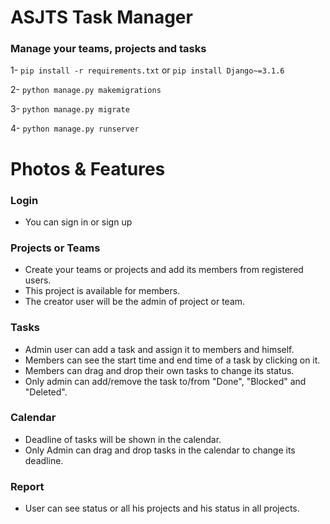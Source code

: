 # ASJTS Task Manager
### Manage your teams, projects and tasks

  1- `pip install -r requirements.txt`  or  `pip install Django~=3.1.6`

  2- `python manage.py makemigrations`

  3- `python manage.py migrate`

  4- `python manage.py runserver`

# Photos & Features

### Login
* You can sign in or sign up 

### Projects or Teams
* Create your teams or projects and add its members from registered users.
* This project is available for members.
* The creator user will be the admin of project or team.


### Tasks
* Admin user can add a task and assign it to members and himself. 
* Members can see the start time and end time of a task by clicking on it.
* Members can drag and drop their own tasks to change its status.
* Only admin can add/remove the task to/from "Done", "Blocked" and "Deleted".

### Calendar
* Deadline of tasks will be shown in the calendar.
* Only Admin can drag and drop tasks in the calendar to change its deadline.

### Report
* User can see status or all his projects and his status in all projects.

